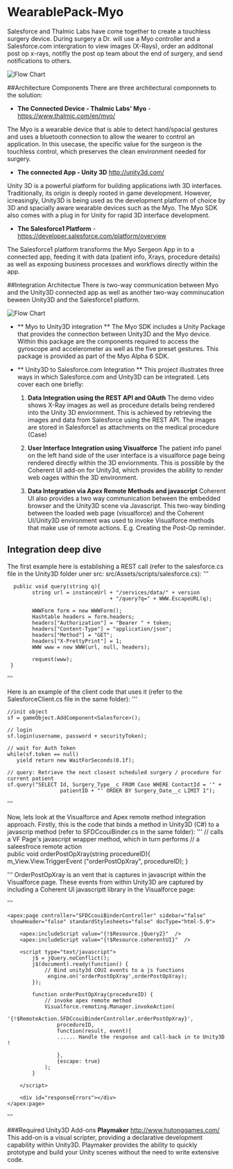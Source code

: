 WearablePack-Myo
================

Salesforce and Thalmic Labs have come together to create a touchless surgery device. During surgery a Dr. will use a Myo controller and a Salesforce.com intergration to view images (X-Rays), order an additonal post op x-rays, notifly the post op team about the end of surgery, and send notifications to others.

![Flow Chart](https://cloud.githubusercontent.com/assets/6456976/3211270/82bf990c-ef0c-11e3-88f0-d9a2f4834aad.png)

##Architecture Components
There are three architectural componnets to the solution:

-  **The Connected Device - Thalmic Labs' Myo** -  https://www.thalmic.com/en/myo/

The Myo is a wearable device that is able to detect hand/spacial gestures and uses a bluetooth connection to allow the wearer to control an application.  In this usecase, the specific value for the surgeon is the touchless control, which preserves the clean environment needed for surgery.

- **The connected App - Unity 3D**  http://unity3d.com/

Unity 3D is a powerful platform for building applications iwth 3D interfaces. Traditionally, its origin is deeply rooted in game development. However, icreasingly, Unity3D is being used as the development platform of choice by 3D and spacially aware wearable devices such as the Myo. The Myo SDK also comes with a plug in for Unity for rapid 3D interface development.

- **The Salesforce1 Platform** - https://developer.salesforce.com/platform/overview

The Salesforce1 platform transforms the Myo Sergeon App in to a connected app, feeding it with data (patient info, Xrays, procedure details) as well as exposing business processes and workflows directly within the app.

##Integration Architectue 
There is two-way communication between Myo and the Unity3D connected app as well as another two-way comminucation beween Unity3D and the Salesforce1 platform.

![Flow Chart](https://cloud.githubusercontent.com/assets/2077602/3217042/32ad59c0-efdb-11e3-8b08-d005d24ae079.png)


- ** Myo to Unity3D integration **
The Myo SDK includes a Unity Package that provides the connection between Unity3D and the Myo device.  Within this package are the components required to access the gyroscope and accelerometer as well as the five preset gestures.  This package is provided as part of the Myo Alpha 6 SDK.

- ** Unity3D to Salesforce.com Integration **
This project illustrates three ways in which Salesforce.com and Unity3D can be integrated. Lets cover each one briefly:

   1. **Data Integration using the REST API and OAuth**
   The demo video shows X-Ray images as well as procedure details being rendered into the Unity 3D enviornment. This is achieved by retrieving the images and data from Salesforce using the REST API. The images are stored in Salesforce1 as attachments on the medical procedure (Case) 

   2. **User Interface Integration using Visualforce**
   The patient info panel on the left hand side of the user interface is a visualforce page being rendered directly within the 3D enviornments. This is possible by the Coherent UI add-on for Unity3d, which provides the ability to render web oages within the 3D environment. 

   3. **Data Integration via Apex Remote Methods and javascript**
   Coherent UI also provides a two way communication between the embedded browser and the Unity3D scene via Javascript. This two-way binding between the loaded web page (visualforce) and the Coherent UI/Unity3D environment was used to invoke Visualforce  methods that make use of remote actions. E.g. Creating the Post-Op reminder.

## Integration deep dive
The first example here is establishing a REST call (refer to the salesforce.cs file in the Unity3D folder uner src: src/Assets/scripts/salesforce.cs):
'''

      public void query(string q){
            string url = instanceUrl + "/services/data/" + version 
									 + "/query?q=" + WWW.EscapeURL(q);

			WWWForm form = new WWWForm();			
			Hashtable headers = form.headers;
			headers["Authorization"] = "Bearer " + token;
			headers["Content-Type"] = "application/json";
			headers["Method"] = "GET";
			headers["X-PrettyPrint"] = 1;
			WWW www = new WWW(url, null, headers);

			request(www);
	 }
'''

Here is an example of the client code that uses it (refer to the SalesforceClient.cs file in the same folder):
'''

    //init object
    sf = gameObject.AddComponent<Salesforce>();
            
    // login
    sf.login(username, password + securityToken);
            
    // wait for Auth Token
    while(sf.token == null)
       yield return new WaitForSeconds(0.1f);
    
    // query: Retrieve the next closest scheduled surgery / procedure for current patient
    sf.query("SELECT Id, Surgery_Type__c FROM Case WHERE ContactId = '" +
                     patientID + "' ORDER BY Surgery_Date__c LIMIT 1");

'''

Now, lets look at the Visualforce and Apex remote method integration approach. Firstly, this is the code that binds a method in Unity3D (C#) to a javascrip method (refer to SFDCcouiBinder.cs in the same folder):
'''
	// calls a VF Page's javascript wrapper method, which in turn performs 
    // a saleesfroce remote action	
	public void orderPostOpXray(string procedureID){
       m_View.View.TriggerEvent ("orderPostOpXray", procedureID); 
	}

'''
OrderPostOpXray is an vent that is captures in javascript within the Visualforce page. These events from within Unity3D are captured by including a Coherent UI javascriptt library in the Visualforce page:

'''

	<apex:page controller="SFDCcouiBinderController" sidebar="false" 
     showHeader="false" standardStylesheets="false" docType="html-5.0">
    
        <apex:includeScript value="{!$Resource.jQuery2}"  />  
        <apex:includeScript value="{!$Resource.coherentUI}"  />
    
        <script type="text/javascript">
            j$ = jQuery.noConflict();
            j$(document).ready(function() {
                // Bind unity3d COUI events to a js functions
                 engine.on('orderPostOpXray',orderPostOpXray);
            });
        
            function orderPostOpXray(procedureID) {
                // invoke apex remote method
                Visualforce.remoting.Manager.invokeAction(
                    '{!$RemoteAction.SFDCcouiBinderController.orderPostOpXray}',
                    procedureID, 
                    function(result, event){
                    ...... Handle the response and call-back in to Unity3D !
                    
                    },
                    {escape: true}
                );
            }
        
     	</script>
    
        <div id="responseErrors"></div>
	</apex:page>
'''


###Required Unity3D Add-ons
**Playmaker** http://www.hutonggames.com/
This add-on is a visual scripter, providing a declarative development capability within Unity3D.  Playmaker provides the ability to quickly prototype and build your Unity scenes without the need to write extensive code.

